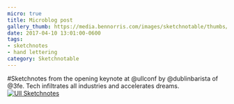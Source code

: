 ```yaml
---
micro: true
title: Microblog post
gallery_thumb: https://media.bennorris.com/images/sketchnotable/thumbs/ull-2017-sketchnotes-01.jpg
date: 2017-04-10 13:01:00-0600
tags:
- sketchnotes
- hand lettering
category: Sketchnotable
---
```


#Sketchnotes from the opening keynote at @ullconf by @dublinbarista of @3fe. Tech infiltrates all industries and accelerates dreams. [![Ull Sketchnotes](https://media.bennorris.com/images/sketchnotable/ull-2017/ull-2017-sketchnotes-01.jpg)](https://media.bennorris.com/images/sketchnotable/ull-2017/ull-2017-sketchnotes-01.jpg)